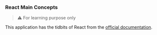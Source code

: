 ### React Main Concepts

> ⚠ For learning purpose only

This application has the tidbits of React from the [official documentation](https://reactjs.org/docs/hello-world.html).
